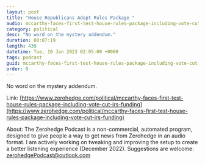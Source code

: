 ```yaml
---
layout: post
title: "House Republicans Adopt Rules Package "
audio: mccarthy-faces-first-test-house-rules-package-including-vote-cut-irs-funding-2
category: political
desc: "No word on the mystery addendum."
duration: 00:07:19
length: 439
datetime: Tue, 10 Jan 2023 02:05:00 +0000
tags: podcast
guid: mccarthy-faces-first-test-house-rules-package-including-vote-cut-irs-funding-0
order: 0
---
```

No word on the mystery addendum.

Link: [https://www.zerohedge.com/political/mccarthy-faces-first-test-house-rules-package-including-vote-cut-irs-funding](https://www.zerohedge.com/political/mccarthy-faces-first-test-house-rules-package-including-vote-cut-irs-funding)

About: The Zerohedge Podcast is a non-commercial, automated program, designed to give people a way to get news from Zerohedge in an audio format.  I am actively working on tweaking and improving the setup to create a better listening experience (December 2022).  Suggestions are welcome: [zerohedgePodcast@outlook.com](mailto:zerohedgePodcast@outlook.com)